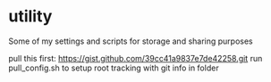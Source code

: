 utility
=======

Some of my settings and scripts for storage and sharing purposes

pull this first: https://gist.github.com/39cc41a9837e7de42258.git
run pull_config.sh to setup root tracking with git info in folder
